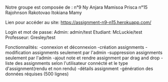 Notre groupe est composée de :
n°9 Ny Anjara Mamisoa Prisca
n°15 Rajohnson Rakotovao Itokiana Mamy

Lien pour accéder au site: https://assignment-n9-n15.herokuapp.com/

Login et mot de passe: 
Admin: admin/test
Etudiant: McLuckie/test
Professeur: Gresley/test

Fonctionnalités:
  -connexion et déconnexion
  -création assignments
  -modification assignments seulement par l'admin
  -suppression assignments seulement par l'admin
  -ajout note et rendre assignment par drag and drop
  -liste des assignments selon l'utilisateur connécté et le type d'assignment(rendu et non rendu)
  -détails assignment
  -génération des données réquises (500 lignes)

